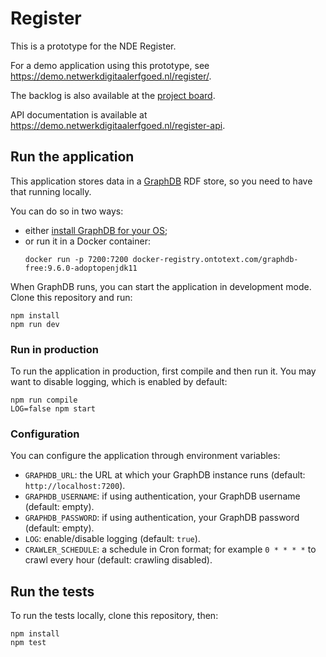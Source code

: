 # Register

This is a prototype for the NDE Register.

For a demo application using this prototype, see https://demo.netwerkdigitaalerfgoed.nl/register/.

The backlog is also available at
the [project board](https://github.com/orgs/netwerk-digitaal-erfgoed/projects/1?card_filter_query=repo%3Anetwerk-digitaal-erfgoed%2Fregister).

API documentation is available at https://demo.netwerkdigitaalerfgoed.nl/register-api.

## Run the application

This application stores data in a [GraphDB](https://graphdb.ontotext.com) RDF store, so you need to have that running
locally.

You can do so in two ways:

- either [install GraphDB for your OS](https://graphdb.ontotext.com/documentation/free/quick-start-guide.html);
- or run it in a Docker container:
    ```
    docker run -p 7200:7200 docker-registry.ontotext.com/graphdb-free:9.6.0-adoptopenjdk11
    ```

When GraphDB runs, you can start the application in development mode. Clone this repository and run:

```
npm install
npm run dev
```

### Run in production

To run the application in production, first compile and then run it. You may want to disable logging, which is enabled
by default:

```
npm run compile
LOG=false npm start
```

### Configuration

You can configure the application through environment variables:

- `GRAPHDB_URL`: the URL at which your GraphDB instance runs (default: `http://localhost:7200`).
- `GRAPHDB_USERNAME`: if using authentication, your GraphDB username (default: empty).
- `GRAPHDB_PASSWORD`: if using authentication, your GraphDB password (default: empty).
- `LOG`: enable/disable logging (default: `true`).
- `CRAWLER_SCHEDULE`: a schedule in Cron format; for example `0 * * * *` to crawl every hour
  (default: crawling disabled).

## Run the tests

To run the tests locally, clone this repository, then:

```
npm install
npm test
```
